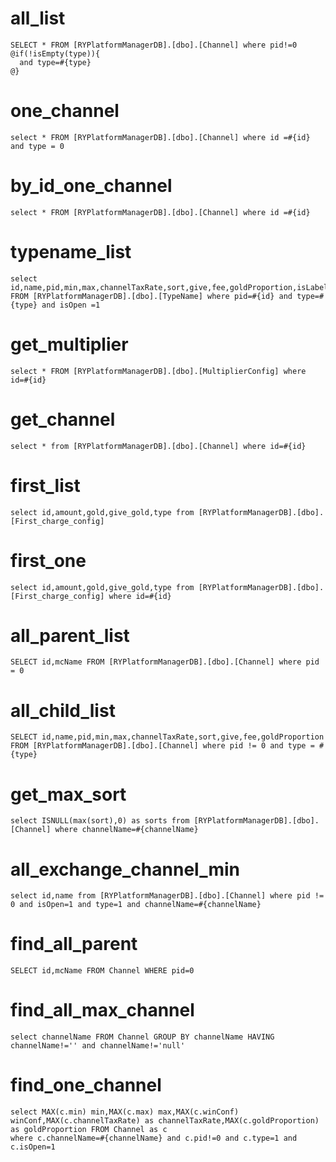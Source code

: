 all_list
===
    SELECT * FROM [RYPlatformManagerDB].[dbo].[Channel] where pid!=0
    @if(!isEmpty(type)){
	  and type=#{type}
	@}
one_channel
===
    select * FROM [RYPlatformManagerDB].[dbo].[Channel] where id =#{id} and type = 0
by_id_one_channel
===
    select * FROM [RYPlatformManagerDB].[dbo].[Channel] where id =#{id}

typename_list
===
    select id,name,pid,min,max,channelTaxRate,sort,give,fee,goldProportion,isLabel FROM [RYPlatformManagerDB].[dbo].[TypeName] where pid=#{id} and type=#{type} and isOpen =1

get_multiplier
===
    select * FROM [RYPlatformManagerDB].[dbo].[MultiplierConfig] where id=#{id}
get_channel
===
    select * from [RYPlatformManagerDB].[dbo].[Channel] where id=#{id}
first_list
===
    select id,amount,gold,give_gold,type from [RYPlatformManagerDB].[dbo].[First_charge_config]
first_one
===
    select id,amount,gold,give_gold,type from [RYPlatformManagerDB].[dbo].[First_charge_config] where id=#{id}
all_parent_list
===
    SELECT id,mcName FROM [RYPlatformManagerDB].[dbo].[Channel] where pid = 0
all_child_list
===
    SELECT id,name,pid,min,max,channelTaxRate,sort,give,fee,goldProportion FROM [RYPlatformManagerDB].[dbo].[Channel] where pid != 0 and type = #{type}
get_max_sort
===
    select ISNULL(max(sort),0) as sorts from [RYPlatformManagerDB].[dbo].[Channel] where channelName=#{channelName}
all_exchange_channel_min
===
    select id,name from [RYPlatformManagerDB].[dbo].[Channel] where pid != 0 and isOpen=1 and type=1 and channelName=#{channelName}
find_all_parent
===
    SELECT id,mcName FROM Channel WHERE pid=0
find_all_max_channel
===
    select channelName FROM Channel GROUP BY channelName HAVING channelName!='' and channelName!='null'
find_one_channel
===
    select MAX(c.min) min,MAX(c.max) max,MAX(c.winConf) winConf,MAX(c.channelTaxRate) as channelTaxRate,MAX(c.goldProportion) as goldProportion FROM Channel as c 
    where c.channelName=#{channelName} and c.pid!=0 and c.type=1 and c.isOpen=1

